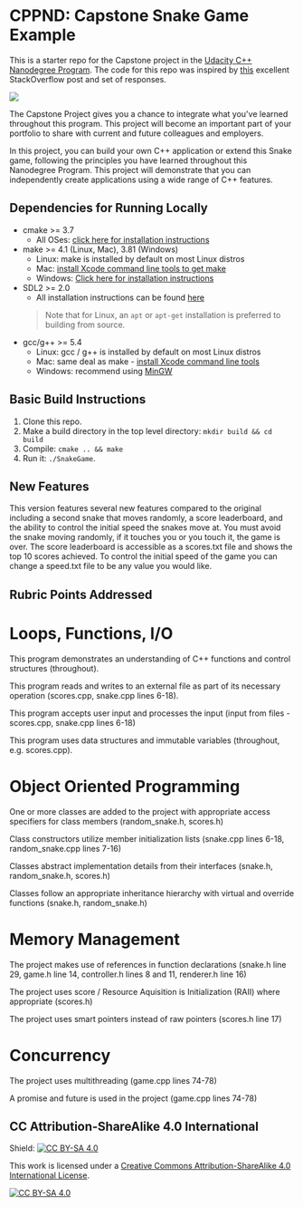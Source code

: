 # CPPND: Capstone Snake Game Example

This is a starter repo for the Capstone project in the [Udacity C++ Nanodegree Program](https://www.udacity.com/course/c-plus-plus-nanodegree--nd213). The code for this repo was inspired by [this](https://codereview.stackexchange.com/questions/212296/snake-game-in-c-with-sdl) excellent StackOverflow post and set of responses.

<img src="snake_game.gif"/>

The Capstone Project gives you a chance to integrate what you've learned throughout this program. This project will become an important part of your portfolio to share with current and future colleagues and employers.

In this project, you can build your own C++ application or extend this Snake game, following the principles you have learned throughout this Nanodegree Program. This project will demonstrate that you can independently create applications using a wide range of C++ features.

## Dependencies for Running Locally
* cmake >= 3.7
  * All OSes: [click here for installation instructions](https://cmake.org/install/)
* make >= 4.1 (Linux, Mac), 3.81 (Windows)
  * Linux: make is installed by default on most Linux distros
  * Mac: [install Xcode command line tools to get make](https://developer.apple.com/xcode/features/)
  * Windows: [Click here for installation instructions](http://gnuwin32.sourceforge.net/packages/make.htm)
* SDL2 >= 2.0
  * All installation instructions can be found [here](https://wiki.libsdl.org/Installation)
  >Note that for Linux, an `apt` or `apt-get` installation is preferred to building from source. 
* gcc/g++ >= 5.4
  * Linux: gcc / g++ is installed by default on most Linux distros
  * Mac: same deal as make - [install Xcode command line tools](https://developer.apple.com/xcode/features/)
  * Windows: recommend using [MinGW](http://www.mingw.org/)

## Basic Build Instructions

1. Clone this repo.
2. Make a build directory in the top level directory: `mkdir build && cd build`
3. Compile: `cmake .. && make`
4. Run it: `./SnakeGame`.

## New Features

This version features several new features compared to the original including a second snake that moves randomly, a
score leaderboard, and the ability to control the initial speed the snakes move at. You must avoid the snake moving randomly,
if it touches you or you touch it, the game is over. The score leaderboard is accessible as a scores.txt file and shows 
the top 10 scores achieved. To control the initial speed of the game you can change a speed.txt file to be any value you would like.

## Rubric Points Addressed

# Loops, Functions, I/O

This program demonstrates an understanding of C++ functions and control structures (throughout).

This program reads and writes to an external file as part of its necessary operation (scores.cpp, snake.cpp lines 6-18).

This program accepts user input and processes the input (input from files - scores.cpp, snake.cpp lines 6-18)

This program uses data structures and immutable variables (throughout, e.g. scores.cpp).

# Object Oriented Programming

One or more classes are added to the project with appropriate access specifiers for class members (random_snake.h, scores.h)

Class constructors utilize member initialization lists (snake.cpp lines 6-18, random_snake.cpp lines 7-16)

Classes abstract implementation details from their interfaces (snake.h, random_snake.h, scores.h)

Classes follow an appropriate inheritance hierarchy with virtual and override functions (snake.h, random_snake.h)

# Memory Management

The project makes use of references in function declarations (snake.h line 29, game.h line 14, controller.h lines 8 and 11, renderer.h line 16)

The project uses score / Resource Aquisition is Initialization (RAII) where appropriate (scores.h)

The project uses smart pointers instead of raw pointers (scores.h line 17)

# Concurrency

The project uses multithreading (game.cpp lines 74-78)

A promise and future is used in the project (game.cpp lines 74-78)

## CC Attribution-ShareAlike 4.0 International


Shield: [![CC BY-SA 4.0][cc-by-sa-shield]][cc-by-sa]

This work is licensed under a
[Creative Commons Attribution-ShareAlike 4.0 International License][cc-by-sa].

[![CC BY-SA 4.0][cc-by-sa-image]][cc-by-sa]

[cc-by-sa]: http://creativecommons.org/licenses/by-sa/4.0/
[cc-by-sa-image]: https://licensebuttons.net/l/by-sa/4.0/88x31.png
[cc-by-sa-shield]: https://img.shields.io/badge/License-CC%20BY--SA%204.0-lightgrey.svg
